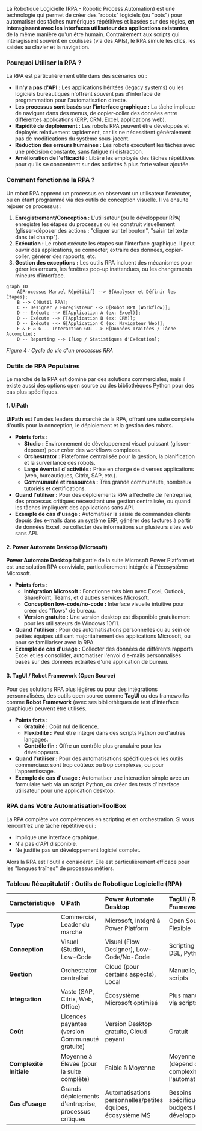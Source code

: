La Robotique Logicielle (RPA - Robotic Process Automation) est une technologie qui permet de créer des "robots" logiciels (ou "bots") pour automatiser des tâches numériques répétitives et basées sur des règles, **en interagissant avec les interfaces utilisateur des applications existantes**, de la même manière qu'un être humain. Contrairement aux scripts qui interagissent souvent en coulisses (via des APIs), le RPA simule les clics, les saisies au clavier et la navigation.

### Pourquoi Utiliser la RPA ?

La RPA est particulièrement utile dans des scénarios où :

* **Il n'y a pas d'API :** Les applications héritées (legacy systems) ou les logiciels bureautiques n'offrent souvent pas d'interface de programmation pour l'automatisation directe.
* **Les processus sont basés sur l'interface graphique :** La tâche implique de naviguer dans des menus, de copier-coller des données entre différentes applications (ERP, CRM, Excel, applications web).
* **Rapidité de déploiement :** Les robots RPA peuvent être développés et déployés relativement rapidement, car ils ne nécessitent généralement pas de modifications du système sous-jacent.
* **Réduction des erreurs humaines :** Les robots exécutent les tâches avec une précision constante, sans fatigue ni distraction.
* **Amélioration de l'efficacité :** Libère les employés des tâches répétitives pour qu'ils se concentrent sur des activités à plus forte valeur ajoutée.

### Comment fonctionne la RPA ?

Un robot RPA apprend un processus en observant un utilisateur l'exécuter, ou en étant programmé via des outils de conception visuelle. Il va ensuite rejouer ce processus :

1.  **Enregistrement/Conception :** L'utilisateur (ou le développeur RPA) enregistre les étapes du processus ou les construit visuellement (glisser-déposer des actions : "cliquer sur tel bouton", "saisir tel texte dans tel champ").
2.  **Exécution :** Le robot exécute les étapes sur l'interface graphique. Il peut ouvrir des applications, se connecter, extraire des données, copier-coller, générer des rapports, etc.
3.  **Gestion des exceptions :** Les outils RPA incluent des mécanismes pour gérer les erreurs, les fenêtres pop-up inattendues, ou les changements mineurs d'interface.

```mermaid
graph TD
    A[Processus Manuel Répétitif] --> B{Analyser et Définir les Étapes};
    B --> C[Outil RPA];
    C -- Designer / Enregistreur --> D[Robot RPA (Workflow)];
    D -- Exécute --> E[Application A (ex: Excel)];
    D -- Exécute --> F[Application B (ex: CRM)];
    D -- Exécute --> G[Application C (ex: Navigateur Web)];
    E & F & G -- Interaction GUI --> H[Données Traitées / Tâche Accomplie];
    D -- Reporting --> I[Log / Statistiques d'Exécution];
```
*Figure 4 : Cycle de vie d'un processus RPA*

### Outils de RPA Populaires

Le marché de la RPA est dominé par des solutions commerciales, mais il existe aussi des options open source ou des bibliothèques Python pour des cas plus spécifiques.

#### 1. UiPath

**UiPath** est l'un des leaders du marché de la RPA, offrant une suite complète d'outils pour la conception, le déploiement et la gestion des robots.

* **Points forts :**
    * **Studio :** Environnement de développement visuel puissant (glisser-déposer) pour créer des workflows complexes.
    * **Orchestrator :** Plateforme centralisée pour la gestion, la planification et la surveillance des robots.
    * **Large éventail d'activités :** Prise en charge de diverses applications (web, bureautiques, Citrix, SAP, etc.).
    * **Communauté et ressources :** Très grande communauté, nombreux tutoriels et certifications.
* **Quand l'utiliser :** Pour des déploiements RPA à l'échelle de l'entreprise, des processus critiques nécessitant une gestion centralisée, ou quand les tâches impliquent des applications sans API.
* **Exemple de cas d'usage :** Automatiser la saisie de commandes clients depuis des e-mails dans un système ERP, générer des factures à partir de données Excel, ou collecter des informations sur plusieurs sites web sans API.

#### 2. Power Automate Desktop (Microsoft)

**Power Automate Desktop** fait partie de la suite Microsoft Power Platform et est une solution RPA conviviale, particulièrement intégrée à l'écosystème Microsoft.

* **Points forts :**
    * **Intégration Microsoft :** Fonctionne très bien avec Excel, Outlook, SharePoint, Teams, et d'autres services Microsoft.
    * **Conception low-code/no-code :** Interface visuelle intuitive pour créer des "flows" de bureau.
    * **Version gratuite :** Une version desktop est disponible gratuitement pour les utilisateurs de Windows 10/11.
* **Quand l'utiliser :** Pour des automatisations personnelles ou au sein de petites équipes utilisant majoritairement des applications Microsoft, ou pour se familiariser avec la RPA.
* **Exemple de cas d'usage :** Collecter des données de différents rapports Excel et les consolider, automatiser l'envoi d'e-mails personnalisés basés sur des données extraites d'une application de bureau.

#### 3. TagUI / Robot Framework (Open Source)

Pour des solutions RPA plus légères ou pour des intégrations personnalisées, des outils open source comme **TagUI** ou des frameworks comme **Robot Framework** (avec ses bibliothèques de test d'interface graphique) peuvent être utilisés.

* **Points forts :**
    * **Gratuité :** Coût nul de licence.
    * **Flexibilité :** Peut être intégré dans des scripts Python ou d'autres langages.
    * **Contrôle fin :** Offre un contrôle plus granulaire pour les développeurs.
* **Quand l'utiliser :** Pour des automatisations spécifiques où les outils commerciaux sont trop coûteux ou trop complexes, ou pour l'apprentissage.
* **Exemple de cas d'usage :** Automatiser une interaction simple avec un formulaire web via un script Python, ou créer des tests d'interface utilisateur pour une application desktop.

### RPA dans Votre Automatisation-ToolBox

La RPA complète vos compétences en scripting et en orchestration. Si vous rencontrez une tâche répétitive qui :
* Implique une interface graphique.
* N'a pas d'API disponible.
* Ne justifie pas un développement logiciel complet.

Alors la RPA est l'outil à considérer. Elle est particulièrement efficace pour les "longues traînes" de processus métiers.

### Tableau Récapitulatif : Outils de Robotique Logicielle (RPA)

| Caractéristique       | UiPath                                 | Power Automate Desktop                 | TagUI / Robot Framework             |
| :-------------------- | :------------------------------------- | :------------------------------------- | :---------------------------------- |
| **Type** | Commercial, Leader du marché           | Microsoft, Intégré à Power Platform    | Open Source, Flexible               |
| **Conception** | Visuel (Studio), Low-Code              | Visuel (Flow Designer), Low-Code/No-Code | Scripting (TagUI DSL, Python)       |
| **Gestion** | Orchestrator centralisé                | Cloud (pour certains aspects), Local   | Manuelle, par scripts               |
| **Intégration** | Vaste (SAP, Citrix, Web, Office)       | Écosystème Microsoft optimisé          | Plus manuelle, via scripts          |
| **Coût** | Licences payantes (version Communauté gratuite) | Version Desktop gratuite, Cloud payant | Gratuit                             |
| **Complexité Initiale** | Moyenne à Élevée (pour la suite complète) | Faible à Moyenne                       | Moyenne (dépend de la complexité de l'automatisation) |
| **Cas d'usage** | Grands déploiements d'entreprise, processus critiques | Automatisations personnelles/petites équipes, écosystème MS | Besoins spécifiques, budgets limités, développeurs |
